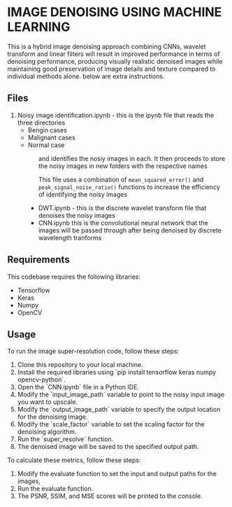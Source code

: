 <h1>IMAGE DENOISING USING MACHINE LEARNING</h1>
This is a hybrid image denoising approach combining CNNs, wavelet transform and linear filters will result in improved performance in terms of denoising performance, producing visually realistic denoised images while maintaining good preservation of image details and texture compared to individual methods alone. below are extra instructions.

<h2>Files</h2>
<ol>
<li>Noisy image identification.ipynb  - this is the ipynb file that reads the three directories 
<ul>
<li>Bengin cases</li>
<li>Malignant cases</li>
<li>Normal case</li>
<ul>
and identifies the nosiy images in each. It then proceeds to store the noisy images in new folders with the respective names

This file uses a combination of `mean_squared_error()` and `peak_signal_noise_ratio()` functions to increase the efficiency of identifying the noisy images

</li>
<li>DWT.ipynb - this is the discrete wavelet transform file that denoises the noisy images</li>
<li>CNN.ipynb this is the convolutional neural network that the images will be passed through after being denoised by discrete wavelength tranforms</li>
</ol>


<h2>Requirements</h2>
This codebase requires the following libraries:

<ul>
<li>Tensorflow</li>
<li>Keras</li>
<li>Numpy</li>
<li>OpenCV</li>
</ul>

<h2>Usage</h2>
To run the image super-resolution code, follow these steps:

<ol>
<li>Clone this repository to your local machine.</li>
<li>Install the required libraries using `pip install tensorflow keras numpy opencv-python`.</li>
<li>Open the `CNN.ipynb` file in a Python IDE.</li>
<li>Modify the `input_image_path` variable to point to the noisy input image you want to upscale.</li>
<li>Modify the `output_image_path` variable to specify the output location for the denoising image.</li>
<li>Modify the `scale_factor` variable to set the scaling factor for the denoising algorithm.</li>
<li>Run the `super_resolve` function.</li>
<li>The denoised image will be saved to the specified output path.</li>
</ol>

<!-- <h2>Evaluation</h2>
We can evaluate the performance of the image super-resolution using the following metrics:

<ul>
<li>Peak Signal-to-Noise Ratio (PSNR)</li>
<li>Structural Similarity Index (SSIM)</li>
<li>Mean Squared Error (MSE)</li>
</ul> -->

To calculate these metrics, follow these steps:
<ol>
<li>Modify the evaluate function to set the input and output paths for the images, </li>
<li>Run the evaluate function.</li>
<li>The PSNR, SSIM, and MSE scores will be printed to the console.</li>
</ol>

